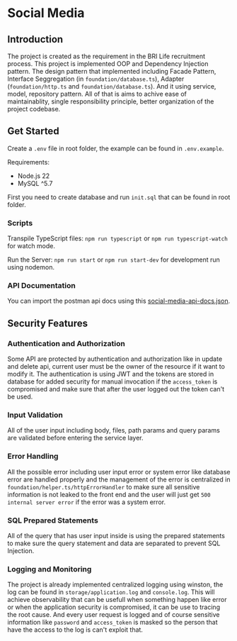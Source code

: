 # Social Media

## Introduction
The project is created as the requirement in the BRI Life recruitment process. This project is implemented OOP and Dependency Injection pattern. The design pattern that implemented including Facade Pattern, Interface Seggregation (in `foundation/database.ts`), Adapter (`foundation/http.ts` and `foundation/database.ts`). And it using service, model, repository pattern. All of that is aims to achive ease of maintainablity, single responsibility principle, better organization of the project codebase.

## Get Started
Create a `.env` file in root folder, the example can be found in `.env.example`.

Requirements:
* Node.js 22
* MySQL ^5.7

First you need to create database and run `init.sql` that can be found in root folder.

### Scripts
Transpile TypeScript files:
```npm run typescript``` or
```npm run typescript-watch``` for watch mode.

Run the Server:
```npm run start``` or
```npm run start-dev``` for development run using nodemon.

### API Documentation
You can import the postman api docs using this [social-media-api-docs.json](./social-media-api-docs.json).

## Security Features
### Authentication and Authorization
Some API are protected by authentication and authorization like in update and delete api, current user must be the owner of the resource if it want to modify it. The authentication is using JWT and the tokens are stored in database for added security for manual invocation if the `access_token` is compromised and make sure that after the user logged out the token can't be used.

### Input Validation
All of the user input including body, files, path params and query params are validated before entering the service layer.

### Error Handling
All the possible error including user input error or system error like database error are handled properly and the management of the error is centralized in `foundation/helper.ts/httpErrorHandler` to make sure all sensitive information is not leaked to the front end and the user will just get `500 internal server error` if the error was a system error.

### SQL Prepared Statements
All of the query that has user input inside is using the prepared statements to make sure the query statement and data are separated to prevent SQL Injection.

### Logging and Monitoring
The project is already implemented centralized logging using winston, the log can be found in `storage/application.log` and `console.log`. This will achieve observability that can be usefull when something happen like error or when the application security is compromised, it can be use to tracing the root cause. And every user request is logged and of course sensitive information like `password` and `access_token` is masked so the person that have the access to the log is can't exploit that.
